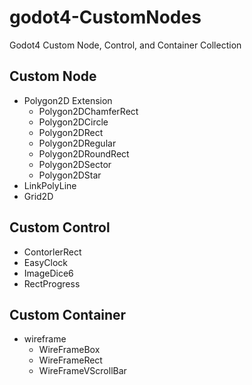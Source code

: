 # godot4-CustomNodes
Godot4 Custom Node, Control, and Container Collection

## Custom Node
- Polygon2D Extension
  - Polygon2DChamferRect
  - Polygon2DCircle
  - Polygon2DRect
  - Polygon2DRegular
  - Polygon2DRoundRect
  - Polygon2DSector
  - Polygon2DStar
- LinkPolyLine
- Grid2D

## Custom Control
- ContorlerRect
- EasyClock
- ImageDice6
- RectProgress

## Custom Container
- wireframe
  - WireFrameBox
  - WireFrameRect
  - WireFrameVScrollBar
